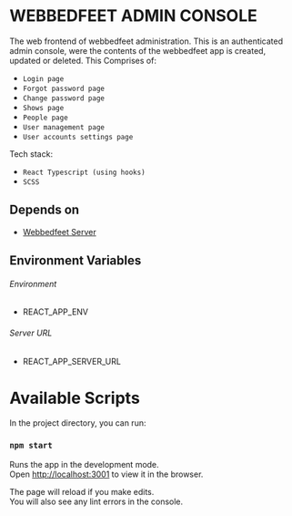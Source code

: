 # WEBBEDFEET ADMIN CONSOLE

The web frontend of webbedfeet administration. This is an authenticated admin console, were the contents of the webbedfeet app is created, updated or deleted. This Comprises of:

- `Login page`
- `Forgot password page`
- `Change password page`
- `Shows page`
- `People page`
- `User management page`
- `User accounts settings page`

Tech stack:

- `React Typescript (using hooks)`
- `SCSS`

## Depends on

- [Webbedfeet Server](https://github.com/katabarwa/webbedfeet_server)

## Environment Variables

###### Environment

- REACT_APP_ENV

###### Server URL

- REACT_APP_SERVER_URL

# Available Scripts

In the project directory, you can run:

### `npm start`

Runs the app in the development mode.\
Open [http://localhost:3001](http://localhost:3001) to view it in the browser.

The page will reload if you make edits.\
You will also see any lint errors in the console.
